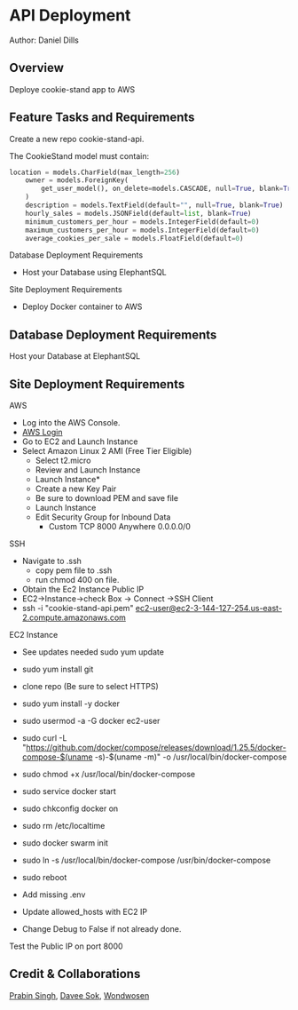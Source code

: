 # API Deployment

Author: Daniel Dills

## Overview

Deploye cookie-stand app to AWS

## Feature Tasks and Requirements

Create a new repo cookie-stand-api.

The CookieStand model must contain:

```py
location = models.CharField(max_length=256)
    owner = models.ForeignKey(
        get_user_model(), on_delete=models.CASCADE, null=True, blank=True
    )
    description = models.TextField(default="", null=True, blank=True)
    hourly_sales = models.JSONField(default=list, blank=True)
    minimum_customers_per_hour = models.IntegerField(default=0)
    maximum_customers_per_hour = models.IntegerField(default=0)
    average_cookies_per_sale = models.FloatField(default=0)
```

Database Deployment Requirements

- Host your Database using ElephantSQL

Site Deployment Requirements

- Deploy Docker container to AWS

## Database Deployment Requirements

Host your Database at ElephantSQL

## Site Deployment Requirements

AWS

- Log into the AWS Console.
- [AWS Login](https://aws.amazon.com/console/)
- Go to EC2 and Launch Instance
- Select Amazon Linux 2 AMI (Free Tier Eligible)
  - Select t2.micro
  - Review and Launch Instance
  - Launch Instance\*
  - Create a new Key Pair
  - Be sure to download PEM and save file
  - Launch Instance
  - Edit Security Group for Inbound Data
    - Custom TCP 8000 Anywhere 0.0.0.0/0

SSH

- Navigate to .ssh
  - copy pem file to .ssh
  - run chmod 400 on file.
- Obtain the Ec2 Instance Public IP
- EC2->Instance->check Box -> Connect ->SSH Client
- ssh -i "cookie-stand-api.pem" ec2-user@ec2-3-144-127-254.us-east-2.compute.amazonaws.com

EC2 Instance

- See updates needed sudo yum update
- sudo yum install git
- clone repo (Be sure to select HTTPS)
- sudo yum install -y docker
- sudo usermod -a -G docker ec2-user
- sudo curl -L "https://github.com/docker/compose/releases/download/1.25.5/docker-compose-$(uname -s)-$(uname -m)" -o /usr/local/bin/docker-compose
- sudo chmod +x /usr/local/bin/docker-compose
- sudo service docker start
- sudo chkconfig docker on
- sudo rm /etc/localtime
- sudo docker swarm init

- sudo ln -s /usr/local/bin/docker-compose /usr/bin/docker-compose
- sudo reboot
- Add missing .env
- Update allowed_hosts with EC2 IP
- Change Debug to False if not already done.

Test the Public IP on port 8000

## Credit & Collaborations

[Prabin Singh](https://github.com/prabin544), [Davee Sok](https://github.com/daveeS987), [Wondwosen](https://github.com/WondwosenTsige)
